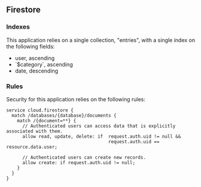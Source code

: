 ## Firestore

### Indexes

This application relies on a single collection, "entries", with a single index on the following fields:
* user, ascending
* \`$category\`, ascending
* date, descending

### Rules

Security for this application relies on the following rules:
```
service cloud.firestore {
  match /databases/{database}/documents {
    match /{document=**} {
      // Authenticated users can access data that is explicitly associated with them.
      allow read, update, delete: if  request.auth.uid != null &&
                                      request.auth.uid == resource.data.user;

      // Authenticated users can create new records.
      allow create: if request.auth.uid != null;
    }
  }
}
```